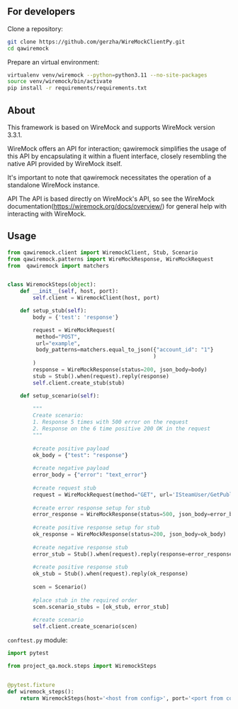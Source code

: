 ## For developers

Clone a repository:
```bash
git clone https://github.com/gerzha/WireMockClientPy.git
cd qawiremock
```

Prepare an virtual environment:
```bash
virtualenv venv/wiremock --python=python3.11 --no-site-packages
source venv/wiremock/bin/activate
pip install -r requirements/requirements.txt
```

## About
This framework is based on WireMock and supports WireMock version 3.3.1.

WireMock offers an API for interaction; qawiremock simplifies the usage of this API by encapsulating it within a fluent interface, closely resembling the native API provided by WireMock itself.

It's important to note that qawiremock necessitates the operation of a standalone WireMock instance.


API
The API is based directly on WireMock's API, so see the WireMock documentation(https://wiremock.org/docs/overview/)
for general help with interacting with WireMock.


## Usage
```python
from qawiremock.client import WiremockClient, Stub, Scenario
from qawiremock.patterns import WireMockResponse, WireMockRequest
from  qawiremock import matchers


class WiremockSteps(object):
    def __init__(self, host, port):
        self.client = WiremockClient(host, port)

    def setup_stub(self):
        body = {'test': 'response'}

        request = WireMockRequest(
         method="POST",
         url="example",
         body_patterns=matchers.equal_to_json({"account_id": "1"}
                                              )
        )
        response = WireMockResponse(status=200, json_body=body)
        stub = Stub().when(request).reply(response)
        self.client.create_stub(stub)

    def setup_scenario(self):
     
        """
        Create scenario:
        1. Response 5 times with 500 error on the request
        2. Response on the 6 time positive 200 OK in the request
        """
     
        #create positive payload
        ok_body = {"test": "response"}
        
        #create negative payload
        error_body = {"error": "text_error"}
        
        #create request stub
        request = WireMockRequest(method="GET", url='ISteamUser/GetPublisherAppOwnership/v2/')
        
        #create error response setup for stub
        error_response = WireMockResponse(status=500, json_body=error_body)
        
        #create positive response setup for stub
        ok_response = WireMockResponse(status=200, json_body=ok_body)
        
        #create negative response stub
        error_stub = Stub().when(request).reply(response=error_response, times=5)
        
        #create positive response stub
        ok_stub = Stub().when(request).reply(ok_response)
     
        scen = Scenario()
        
        #place stub in the required order
        scen.scenario_stubs = [ok_stub, error_stub]
        
        #create scenario
        self.client.create_scenario(scen)
```

`conftest.py` module:
```python
import pytest

from project_qa.mock.steps import WiremockSteps


@pytest.fixture
def wiremock_steps():
    return WiremockSteps(host='<host from config>', port='<port from config>')
```